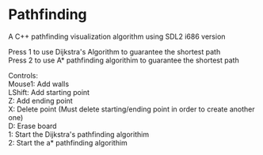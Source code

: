 # Pathfinding
A C++ pathfinding visualization algorithm using SDL2 i686 version

Press 1 to use Dijkstra's Algorithm to guarantee the shortest path <br>
Press 2 to use A* pathfinding algorithim to guarantee the shortest path

Controls: <br>
Mouse1: Add walls <br>
LShift: Add starting point <br>
Z: Add ending point <br>
X: Delete point (Must delete starting/ending point in order to create another one) <br>
D: Erase board <br>
1: Start the Dijkstra's pathfinding algorithim <br>
2: Start the a* pathfinding algorithim<br>
